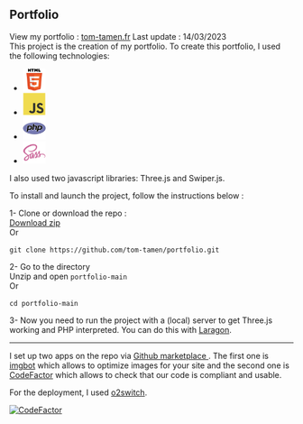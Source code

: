 ## Portfolio

View my portfolio : <a href='https://tom-tamen.fr'>tom-tamen.fr</a>
Last update : 14/03/2023<br>
This project is the creation of my portfolio. To create this portfolio, I used the following technologies: 
<ul>
	<li><a href="https://www.w3.org/html/" target="_blank" rel="noreferrer"> <img src="https://raw.githubusercontent.com/devicons/devicon/master/icons/html5/html5-original-wordmark.svg" alt="html5" width="40" height="40"/> </a> </li>
	<li><a href="https://developer.mozilla.org/en-US/docs/Web/JavaScript" target="_blank" rel="noreferrer"> <img src="https://raw.githubusercontent.com/devicons/devicon/master/icons/javascript/javascript-original.svg" alt="javascript" width="40" height="40"/> </a></li>
	<li><a href="https://www.php.net" target="_blank" rel="noreferrer"> <img src="https://raw.githubusercontent.com/devicons/devicon/master/icons/php/php-original.svg" alt="php" width="40" height="40"/> </a> </li>
	<li><a href="https://sass-lang.com" target="_blank" rel="noreferrer"> <img src="https://raw.githubusercontent.com/devicons/devicon/master/icons/sass/sass-original.svg" alt="sass" width="40" height="40"/> </a></li>
</ul>
I also used two javascript libraries: Three.js and Swiper.js.<br>

To install and launch the project, follow the instructions below :

1- Clone or download the repo : <br>
 <a href="https://github.com/tom-tamen/portfolio/archive/refs/heads/main.zip">Download zip</a><br>
 Or<br>
 ```
 git clone https://github.com/tom-tamen/portfolio.git
 ```
2- Go to the directory<br>
 Unzip and open `portfolio-main`<br>
 Or<br>
 ```
 cd portfolio-main
 ```
3- Now you need to run the project with a (local) server to get Three.js working and PHP interpreted. You can do this with <a href="https://laragon.org/">Laragon</a>.

<hr>

I set up two apps on the repo via <a href="https://github.com/marketplace"> Github marketplace </a>. The first one is <a href="https://github.com/marketplace/imgbot">imgbot</a> which allows to optimize images for your site and the second one is <a href="https://github.com/marketplace/codefactor">CodeFactor</a> which allows to check that our code is compliant and usable.<br>

For the deployment, I used <a href="https://www.o2switch.fr/">o2switch</a>.<br>

[![CodeFactor](https://www.codefactor.io/repository/github/tom-tamen/portfolio/badge/main)](https://www.codefactor.io/repository/github/tom-tamen/portfolio/overview/main)
